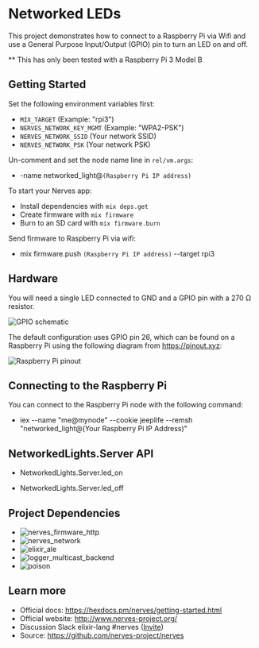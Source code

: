 # Networked LEDs

This project demonstrates how to connect to a Raspberry Pi via Wifi and use a General Purpose Input/Output (GPIO) pin to turn an LED on and off.

** This has only been tested with a Raspberry Pi 3 Model B

## Getting Started

Set the following environment variables first:

  * `MIX_TARGET` (Example: "rpi3")
  * `NERVES_NETWORK_KEY_MGMT` (Example: "WPA2-PSK")
  * `NERVES_NETWORK_SSID` (Your network SSID)
  * `NERVES_NETWORK_PSK` (Your network PSK)

Un-comment and set the node name line in `rel/vm.args`:

  *  -name networked_light@`(Raspberry Pi IP address)`

To start your Nerves app:

  * Install dependencies with `mix deps.get`
  * Create firmware with `mix firmware`
  * Burn to an SD card with `mix firmware.burn`

Send firmware to Raspberry Pi via wifi:

  * mix firmware.push `(Raspberry Pi IP address)` --target rpi3

## Hardware

You will need a single LED connected to GND and a GPIO pin with a 270 Ω resistor.

![GPIO schematic](https://raw.githubusercontent.com/nerves-project/nerves-examples/master/hello_gpio/assets/gpio.png)

The default configuration uses GPIO pin 26, which can be found on a Raspberry Pi using the following diagram from https://pinout.xyz:

![Raspberry Pi pinout](https://pinout.xyz/resources/raspberry-pi-pinout.png)


## Connecting to the Raspberry Pi

You can connect to the Raspberry Pi node with the following command:

  * iex --name "me@mynode" --cookie jeeplife --remsh "networked_light@(Your Raspberry Pi IP Address)"

## NetworkedLights.Server API

   * NetworkedLights.Server.led_on

   * NetworkedLights.Server.led_off

## Project Dependencies

  * ![nerves_firmware_http](https://github.com/ghitchens/nerves_firmware_http)
  * ![nerves_network](https://github.com/nerves-project/nerves_network)
  * ![elixir_ale](https://github.com/fhunleth/elixir_ale)
  * ![logger_multicast_backend](https://github.com/ghitchens/logger_multicast_backend)
  * ![poison](https://github.com/devinus/poison)

## Learn more

  * Official docs: https://hexdocs.pm/nerves/getting-started.html
  * Official website: http://www.nerves-project.org/
  * Discussion Slack elixir-lang #nerves ([Invite](https://elixir-slackin.herokuapp.com/))
  * Source: https://github.com/nerves-project/nerves
